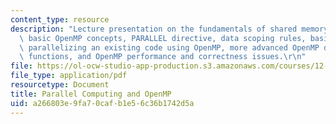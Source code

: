 ```yaml
---
content_type: resource
description: "Lecture presentation on the fundamentals of shared memory programming,\
  \ basic OpenMP concepts, PARALLEL directive, data scoping rules, basic OpenMP constructs/directives/calls,\
  \ parallelizing an existing code using OpenMP, more advanced OpenMP directives and\
  \ functions, and OpenMP performance and correctness issues.\r\n"
file: https://ol-ocw-studio-app-production.s3.amazonaws.com/courses/12-950-parallel-programming-for-multicore-machines-using-openmp-and-mpi-january-iap-2010/a266803e9fa70cafb1e56c36b1742d5a_MIT12_950IAP10_Lec1.pdf
file_type: application/pdf
resourcetype: Document
title: Parallel Computing and OpenMP
uid: a266803e-9fa7-0caf-b1e5-6c36b1742d5a
---
```

